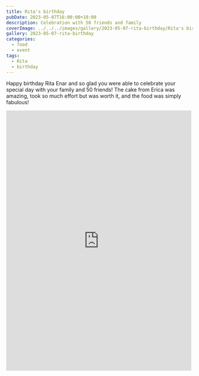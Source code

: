 ```yaml
---
title: Rita's birthday
pubDate: 2023-05-07T16:00:00+10:00
description: Celebration with 50 friends and family
coverImage: ../../../images/gallery/2023-05-07-rita-birthday/Rita's birthday (58).jpeg
gallery: 2023-05-07-rita-birthday
categories:
  - food
  - event
tags:
  - Rita
  - birthday
---
```


Happy birthday Rita Enar and so glad you were able to celebrate your special day with your family and 50 friends! The cake from Erica was amazing, took so much effort but was worth it, and the food was simply fabulous!

<iframe src="https://www.facebook.com/plugins/post.php?href=https%3A%2F%2Fwww.facebook.com%2Fchris1.tham%2Fposts%2Fpfbid02Vi4A46bGRWncSpYLEKnymBDEiB1FkPA24BU2aqBGWWyqNjY4UQLEe2XPTujDxKEfl&show_text=true&width=500" width="500" height="703" style="border:none;overflow:hidden" scrolling="no" frameborder="0" allowfullscreen="true" allow="autoplay; clipboard-write; encrypted-media; picture-in-picture; web-share"></iframe>
